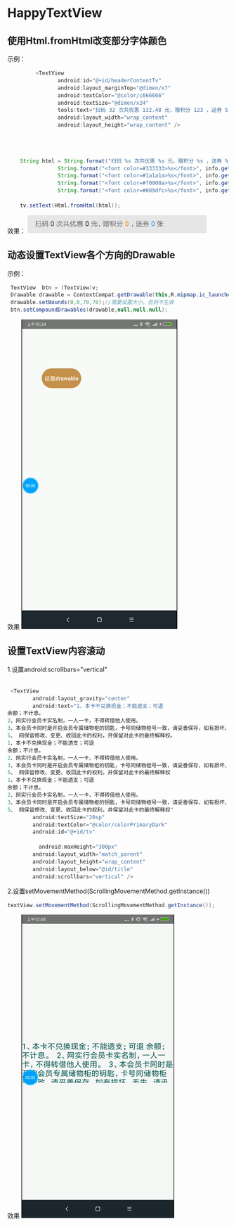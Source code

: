 # HappyTextView

## 使用Html.fromHtml改变部分字体颜色

示例：

```js
         <TextView
                android:id="@+id/headerContentTv"
                android:layout_marginTop="@dimen/x7"
                android:textColor="@color/c666666"
                android:textSize="@dimen/x24"
                tools:text="扫码 32 次共优惠 132.48 元，赠积分 123 ，送券 5 张 "
                android:layout_width="wrap_content"
                android:layout_height="wrap_content" />
```
```java



    String html = String.format("扫码 %s 次共优惠 %s 元，赠积分 %s ，送券 %s 张",
                String.format("<font color=#333333>%s</font>", info.getTime()),
                String.format("<font color=#1a1a1a>%s</font>", info.getDiscountAmount()),
                String.format("<font color=#f0900a>%s</font>", info.getSourceNumber()),
                String.format("<font color=#089dfc>%s</font>", info.getGiftNumber())
                
    tv.setText(Html.fromHtml(html));

```
效果：
![这里写图片描述](https://github.com/ZhongXiaoHong/HappyTextView/blob/master/QQ%E6%88%AA%E5%9B%BE20191113164018.jpg?raw=true)


## 动态设置TextView各个方向的Drawable
示例：
```java
 TextView  btn = (TextView)v;
 Drawable drawable = ContextCompat.getDrawable(this,R.mipmap.ic_launcher);
 drawable.setBounds(0,0,70,70);//需要设置大小，否则不生效
 btn.setCompoundDrawables(drawable,null,null,null);

```
效果
![这里写图片描述](https://github.com/ZhongXiaoHong/HappyTextView/blob/master/18A0E398772946FDAC8E649A30C9F532.gif?raw=true)



## 设置TextView内容滚动

1.设置android:scrollbars="vertical" 
```java

 <TextView
        android:layout_gravity="center"
        android:text="1、本卡不兑换现金；不能透支；可退
余额；不计息。 
2、网实行会员卡实名制，一人一卡，不得转借他人使用。 
3、本会员卡同时是开启会员专属储物柜的钥匙，卡号同储物柜号一致，请妥善保存，如有损坏、丢失，请迅速挂失，补卡、换卡时需交纳10 元工本费。 4、本卡只限本网使用. 
5、 网保留修改、变更、收回此卡的权利，并保留对此卡的最终解释权。
1、本卡不兑换现金；不能透支；可退
余额；不计息。 
2、网实行会员卡实名制，一人一卡，不得转借他人使用。 
3、本会员卡同时是开启会员专属储物柜的钥匙，卡号同储物柜号一致，请妥善保存，如有损坏、丢失，请迅速挂失，补卡、换卡时需交纳10 元工本费。 4、本卡只限本网使用. 
5、 网保留修改、变更、收回此卡的权利，并保留对此卡的最终解释权
1、本卡不兑换现金；不能透支；可退
余额；不计息。 
2、网实行会员卡实名制，一人一卡，不得转借他人使用。 
3、本会员卡同时是开启会员专属储物柜的钥匙，卡号同储物柜号一致，请妥善保存，如有损坏、丢失，请迅速挂失，补卡、换卡时需交纳10 元工本费。 4、本卡只限本网使用. 
5、 网保留修改、变更、收回此卡的权利，并保留对此卡的最终解释权"
        android:textSize="20sp"
        android:textColor="@color/colorPrimaryDark"
        android:id="@+id/tv"

          android:maxHeight="300px"
        android:layout_width="match_parent"
        android:layout_height="wrap_content"
        android:layout_below="@id/title"
        android:scrollbars="vertical" />

```
2.设置setMovementMethod(ScrollingMovementMethod.getInstance())

```java
textView.setMovementMethod(ScrollingMovementMethod.getInstance());
```
效果
![这里写图片描述](https://github.com/ZhongXiaoHong/HappyTextView/blob/master/412431AC772F6A53A222CC6C3852C613.gif?raw=true)

